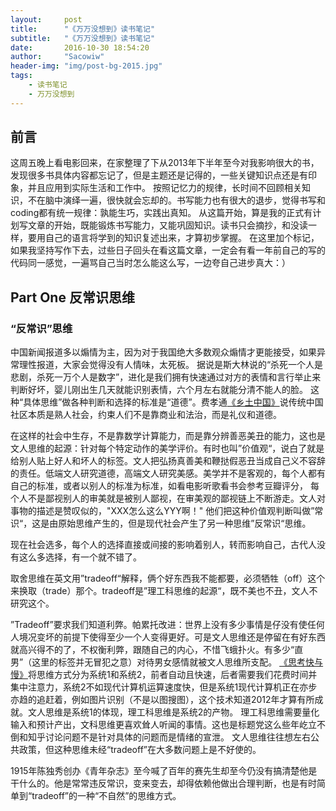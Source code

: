 ```yaml
---
layout:     post
title:      "《万万没想到》读书笔记"
subtitle:   "《万万没想到》读书笔记"
date:       2016-10-30 18:54:20
author:     "Sacowiw"
header-img: "img/post-bg-2015.jpg"
tags:
    - 读书笔记
    - 万万没想到
---
```


## 前言
这周五晚上看电影回来，在家整理了下从2013年下半年至今对我影响很大的书，发现很多书具体内容都忘记了，但是主题还是记得的，一些关键知识点还是有印象，并且应用到实际生活和工作中。
按照记忆力的规律，长时间不回顾相关知识，不在脑中演绎一遍，很快就会忘却的。书写能力也有很大的退步，觉得书写和coding都有统一规律：孰能生巧，实践出真知。
从这篇开始，算是我的正式有计划写文章的开始，既能锻炼书写能力，又能巩固知识。读书只会摘抄，和没读一样，要用自己的语言将学到的知识复述出来，才算初步掌握。
在这里加个标记，如果我坚持写作下去，过些日子回头在看这篇文章，一定会有看一年前自己的写的代码同一感觉，一遍骂自己当时怎么能这么写，一边夸自己进步真大：）

## Part One 反常识思维

### “反常识”思维
中国新闻报道多以煽情为主，因为对于我国绝大多数观众煽情才更能接受，如果异常理性报道，大家会觉得没有人情味，太死板。
据说是斯大林说的“杀死一个人是悲剧，杀死一万个人是数字”，进化是我们拥有快速通过对方的表情和言行举止来判断好坏，婴儿刚出生几天就能识别表情，六个月左右就能分清不能人的脸。
这种“具体思维”做各种判断和选择的标准是“道德”。费孝通[《乡土中国》][1]说传统中国社区本质是熟人社会，约束人们不是靠商业和法治，而是礼仪和道德。

在这样的社会中生存，不是靠数学计算能力，而是靠分辨善恶美丑的能力，这也是文人思维的起源：针对每个特定动作的美学评价。有时也叫”价值观“，说白了就是给别人贴上好人和坏人的标签。文人把弘扬真善美和鞭挞假恶丑当成自己义不容辞的责任。低端文人研究道德，高端文人研究美感。美学并不是客观的，每个人都有自己的标准，或者以别人的标准为标准，如看电影听歌看书会参考豆瓣评分，
每个人不是鄙视别人的审美就是被别人鄙视，在审美观的鄙视链上不断游走。文人对事物的描述是赞叹似的，"XXX怎么这么YYY啊！"
他们把这种价值观判断叫做”常识“，这是由原始思维产生的，但是现代社会产生了另一种思维”反常识“思维。

现在社会选多，每个人的选择直接或间接的影响着别人，转而影响自己，古代人没有这么多选择，有一个就不错了。

取舍思维在英文用”tradeoff“解释，俩个好东西我不能都要，必须牺牲（off）这个来换取（trade）那个。tradeoff是”理工科思维的起源“，既不美也不丑，文人不研究这个。

”Tradeoff”要求我们知道利弊。帕累托改进：世界上没有多少事情是仔没有使任何人境况变坏的前提下使得至少一个人变得更好。可是文人思维还是停留在有好东西就高兴得不的了，不权衡利弊，跟随自己的内心，不惜飞蛾扑火。有多少“直男”（这里的标签并无冒犯之意）对待男女感情就被文人思维所支配。
[《思考快与慢》][2]将思维方式分为系统1和系统2，前者自动且快速，后者需要我们花费时间并集中注意力，系统2不如现代计算机运算速度快，但是系统1现代计算机正在亦步亦趋的追赶着，例如图片识别（不是以图搜图），这个技术知道2012年才算有所成就。文人思维是系统1的体现，理工科思维是系统2的产物。
理工科思维需要量化输入和预计产出，文科思维更喜欢耸人听闻的事情。这也是标题党这么些年屹立不倒和知乎讨论问题不是针对具体的问题而是情绪的宣泄。
文人思维往往想左右公共政策，但这种思维未经“tradeoff”在大多数问题上是不好使的。

1915年陈独秀创办《青年杂志》至今喊了百年的赛先生却至今仍没有搞清楚他是干什么的。他是常常违反常识，变来变去，却得依赖他做出合理判断，也是有时简单到“tradeoff”的一种“不自然”的思维方式。

[1]: https://zh.wikipedia.org/zh-hans/%E4%B9%A1%E5%9C%9F%E4%B8%AD%E5%9B%BD
[2]:https://book.douban.com/subject/10785583/